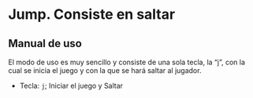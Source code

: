 # Jump. Consiste en saltar

## Manual de uso

El modo de uso es muy sencillo y consiste de una sola tecla, la “j”, con la cual se inicia el juego y con la que se hará saltar al jugador.

- Tecla: ``j``; Iniciar el juego y Saltar
